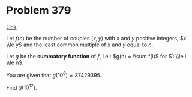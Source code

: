 # Problem 379

[Link](https://projecteuler.net/problem=379)

Let $f(n)$ be the number of couples $(x, y)$ with $x$ and $y$ positive integers, $x \\le y$ and the least common multiple of $x$ and $y$ equal to $n$. 

Let $g$ be the **summatory function** of $f$, i.e.: $g(n) = \\sum f(i)$ for $1 \\le i \\le n$. 

You are given that $g(10^6) = 37429395$. 

Find $g(10^{12})$.